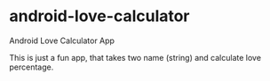 # android-love-calculator
Android Love Calculator App

This is just a fun app, that takes two name (string) and calculate love percentage.
